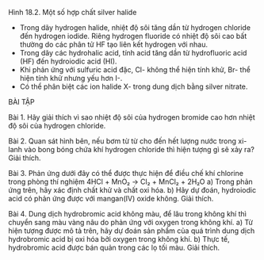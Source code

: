 Hình 18.2. Một số hợp chất silver halide

- Trong dãy hydrogen halide, nhiệt độ sôi tăng dần từ hydrogen chloride đến hydrogen iodide. Riêng hydrogen fluoride có nhiệt độ sôi cao bất thường do các phân tử HF tạo liên kết hydrogen với nhau.
- Trong dãy các hydrohalic acid, tính acid tăng dần từ hydrofluoric acid (HF) đến hydroiodic acid (HI).
- Khi phản ứng với sulfuric acid đặc, Cl- không thể hiện tính khử, Br- thể hiện tính khử nhưng yếu hơn I-.
- Có thể phân biệt các ion halide X- trong dung dịch bằng silver nitrate.

BÀI TẬP

Bài 1. Hãy giải thích vì sao nhiệt độ sôi của hydrogen bromide cao hơn nhiệt độ sôi của hydrogen chloride.

Bài 2. Quan sát hình bên, nếu bơm từ từ cho đến hết lượng nước trong xi-lanh vào bong bóng chứa khí hydrogen chloride thì hiện tượng gì sẽ xảy ra? Giải thích.

Bài 3. Phản ứng dưới đây có thể được thực hiện để điều chế khí chlorine trong phòng thí nghiệm
4HCl + MnO₂ → Cl₂ + MnCl₂ + 2H₂O
a) Trong phản ứng trên, hãy xác định chất khử và chất oxi hóa.
b) Hãy dự đoán, hydroiodic acid có phản ứng được với mangan(IV) oxide không. Giải thích.

Bài 4. Dung dịch hydrobromic acid không màu, để lâu trong không khí thì chuyển sang màu vàng nâu do phản ứng với oxygen trong không khí.
a) Từ hiện tượng được mô tả trên, hãy dự đoán sản phẩm của quá trình dung dịch hydrobromic acid bị oxi hóa bởi oxygen trong không khí.
b) Thực tế, hydrobromic acid được bán quản trong các lọ tối màu. Giải thích.